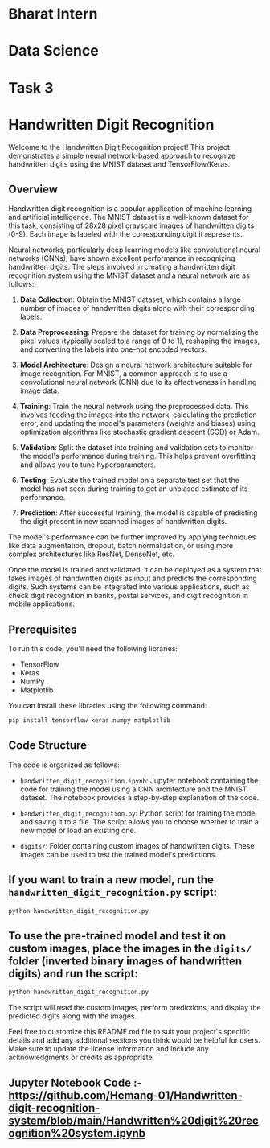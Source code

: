 # Bharat Intern
# Data Science
# Task 3
# Handwritten Digit Recognition

Welcome to the Handwritten Digit Recognition project! This project demonstrates a simple neural network-based approach to recognize handwritten digits using the MNIST dataset and TensorFlow/Keras.

## Overview

Handwritten digit recognition is a popular application of machine learning and artificial intelligence. The MNIST dataset is a well-known dataset for this task, consisting of 28x28 pixel grayscale images of handwritten digits (0-9). Each image is labeled with the corresponding digit it represents.

Neural networks, particularly deep learning models like convolutional neural networks (CNNs), have shown excellent performance in recognizing handwritten digits. The steps involved in creating a handwritten digit recognition system using the MNIST dataset and a neural network are as follows:

1. **Data Collection**: Obtain the MNIST dataset, which contains a large number of images of handwritten digits along with their corresponding labels.

2. **Data Preprocessing**: Prepare the dataset for training by normalizing the pixel values (typically scaled to a range of 0 to 1), reshaping the images, and converting the labels into one-hot encoded vectors.

3. **Model Architecture**: Design a neural network architecture suitable for image recognition. For MNIST, a common approach is to use a convolutional neural network (CNN) due to its effectiveness in handling image data.

4. **Training**: Train the neural network using the preprocessed data. This involves feeding the images into the network, calculating the prediction error, and updating the model's parameters (weights and biases) using optimization algorithms like stochastic gradient descent (SGD) or Adam.

5. **Validation**: Split the dataset into training and validation sets to monitor the model's performance during training. This helps prevent overfitting and allows you to tune hyperparameters.

6. **Testing**: Evaluate the trained model on a separate test set that the model has not seen during training to get an unbiased estimate of its performance.

7. **Prediction**: After successful training, the model is capable of predicting the digit present in new scanned images of handwritten digits.

The model's performance can be further improved by applying techniques like data augmentation, dropout, batch normalization, or using more complex architectures like ResNet, DenseNet, etc.

Once the model is trained and validated, it can be deployed as a system that takes images of handwritten digits as input and predicts the corresponding digits. Such systems can be integrated into various applications, such as check digit recognition in banks, postal services, and digit recognition in mobile applications.

## Prerequisites

To run this code, you'll need the following libraries:

- TensorFlow
- Keras
- NumPy
- Matplotlib

You can install these libraries using the following command:

```bash
pip install tensorflow keras numpy matplotlib
```

## Code Structure

The code is organized as follows:

- `handwritten_digit_recognition.ipynb`: Jupyter notebook containing the code for training the model using a CNN architecture and the MNIST dataset. The notebook provides a step-by-step explanation of the code.

- `handwritten_digit_recognition.py`: Python script for training the model and saving it to a file. The script allows you to choose whether to train a new model or load an existing one.

- `digits/`: Folder containing custom images of handwritten digits. These images can be used to test the trained model's predictions.


 ## If you want to train a new model, run the `handwritten_digit_recognition.py` script:

```bash
python handwritten_digit_recognition.py
```

## To use the pre-trained model and test it on custom images, place the images in the `digits/` folder (inverted binary images of handwritten digits) and run the script:

```bash
python handwritten_digit_recognition.py
```

The script will read the custom images, perform predictions, and display the predicted digits along with the images.


Feel free to customize this README.md file to suit your project's specific details and add any additional sections you think would be helpful for users. Make sure to update the license information and include any acknowledgments or credits as appropriate.

## Jupyter Notebook Code :- https://github.com/Hemang-01/Handwritten-digit-recognition-system/blob/main/Handwritten%20digit%20recognition%20system.ipynb

